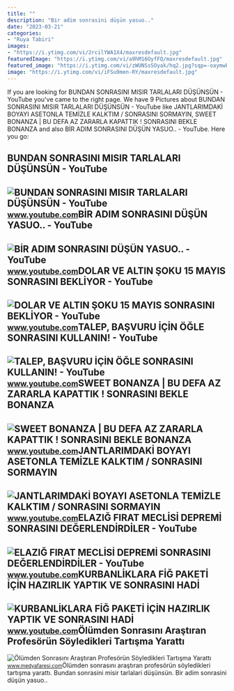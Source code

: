 ```yaml
---
title: ""
description: "Bi̇r adim sonrasini düşün yasuo.."
date: "2023-03-21"
categories:
- "Ruya Tabiri"
images:
- "https://i.ytimg.com/vi/2rcilYWA1X4/maxresdefault.jpg"
featuredImage: "https://i.ytimg.com/vi/a9hM16OyfFQ/maxresdefault.jpg"
featured_image: "https://i.ytimg.com/vi/zWUNSsSOyak/hq2.jpg?sqp=-oaymwEoCOADEOgC8quKqQMcGADwAQH4Ac4FgAKACooCDAgAEAEYQiBVKGUwDw==&amp;rs=AOn4CLC3xkFP2e4v83ITikXqWEoI1YlO7g"
image: "https://i.ytimg.com/vi/iFSu9men-RY/maxresdefault.jpg"
---
```


If you are looking for BUNDAN SONRASINI MISIR TARLALARI DÜŞÜNSÜN - YouTube you've came to the right page. We have 9 Pictures about BUNDAN SONRASINI MISIR TARLALARI DÜŞÜNSÜN - YouTube like JANTLARIMDAKİ BOYAYI ASETONLA TEMİZLE KALKTIM / SONRASINI SORMAYIN, SWEET BONANZA | BU DEFA AZ ZARARLA KAPATTIK ! SONRASINI BEKLE BONANZA and also BİR ADIM SONRASINI DÜŞÜN YASUO.. - YouTube. Here you go:

BUNDAN SONRASINI MISIR TARLALARI DÜŞÜNSÜN - YouTube
---------------------------------------------------

 ![BUNDAN SONRASINI MISIR TARLALARI DÜŞÜNSÜN - YouTube](https://i.ytimg.com/vi/2rcilYWA1X4/maxresdefault.jpg) <small>www.youtube.com</small>BİR ADIM SONRASINI DÜŞÜN YASUO.. - YouTube
------------------------------------------

 ![BİR ADIM SONRASINI DÜŞÜN YASUO.. - YouTube](https://i.ytimg.com/vi/2F28z5rlhzc/maxresdefault.jpg) <small>www.youtube.com</small>DOLAR VE ALTIN ŞOKU 15 MAYIS SONRASINI BEKLİYOR - YouTube
---------------------------------------------------------

 ![DOLAR VE ALTIN ŞOKU 15 MAYIS SONRASINI BEKLİYOR - YouTube](https://i.ytimg.com/vi/iFSu9men-RY/maxresdefault.jpg) <small>www.youtube.com</small>TALEP, BAŞVURU İÇİN ÖĞLE SONRASINI KULLANIN! - YouTube
------------------------------------------------------

 ![TALEP, BAŞVURU İÇİN ÖĞLE SONRASINI KULLANIN! - YouTube](https://i.ytimg.com/vi/zWUNSsSOyak/hq2.jpg?sqp=-oaymwEoCOADEOgC8quKqQMcGADwAQH4Ac4FgAKACooCDAgAEAEYQiBVKGUwDw==&rs=AOn4CLC3xkFP2e4v83ITikXqWEoI1YlO7g) <small>www.youtube.com</small>SWEET BONANZA | BU DEFA AZ ZARARLA KAPATTIK ! SONRASINI BEKLE BONANZA
---------------------------------------------------------------------

 ![SWEET BONANZA | BU DEFA AZ ZARARLA KAPATTIK ! SONRASINI BEKLE BONANZA](https://i.ytimg.com/vi/NeWP3_JjO-E/maxresdefault.jpg?sqp=-oaymwEmCIAKENAF8quKqQMa8AEB-AH-CYAC0AWKAgwIABABGDcgWyhlMA8=&rs=AOn4CLC1SGg_lbXWY3XBbl5FmSy6F8ZjKA) <small>www.youtube.com</small>JANTLARIMDAKİ BOYAYI ASETONLA TEMİZLE KALKTIM / SONRASINI SORMAYIN
------------------------------------------------------------------

 ![JANTLARIMDAKİ BOYAYI ASETONLA TEMİZLE KALKTIM / SONRASINI SORMAYIN](https://i.ytimg.com/vi/a9hM16OyfFQ/maxresdefault.jpg) <small>www.youtube.com</small>ELAZIĞ FIRAT MECLİSİ DEPREMİ SONRASINI DEĞERLENDİRDİLER - YouTube
-----------------------------------------------------------------

 ![ELAZIĞ FIRAT MECLİSİ DEPREMİ SONRASINI DEĞERLENDİRDİLER - YouTube](https://i.ytimg.com/vi/jyNBte9GGVA/maxresdefault.jpg) <small>www.youtube.com</small>KURBANLİKLARA FİĞ PAKETİ İÇİN HAZIRLIK YAPTIK VE SONRASINI HADİ
---------------------------------------------------------------

 ![KURBANLİKLARA FİĞ PAKETİ İÇİN HAZIRLIK YAPTIK VE SONRASINI HADİ](https://i.ytimg.com/vi/FSfN8eBXcEc/maxresdefault.jpg?sqp=-oaymwEmCIAKENAF8quKqQMa8AEB-AGUA4AC0AWKAgwIABABGGUgZShlMA8=&rs=AOn4CLC_8iix01z6TMbl9zHaDIo0l0m2Rw) <small>www.youtube.com</small>Ölümden Sonrasını Araştıran Profesörün Söyledikleri Tartışma Yarattı
--------------------------------------------------------------------

 ![Ölümden Sonrasını Araştıran Profesörün Söyledikleri Tartışma Yarattı](https://img.medyafaresi.com/rcman/Cw940h529q95gc/storage/old/files/2022/2/10/982129/olumden-sonrasini-arastiran-profesorun-soyledikleri-tartisma-yaratti_YXWg.jpg) <small>www.medyafaresi.com</small>Ölümden sonrasını araştıran profesörün söyledikleri tartışma yarattı. Bundan sonrasini misir tarlalari düşünsün. Bi̇r adim sonrasini düşün yasuo..
